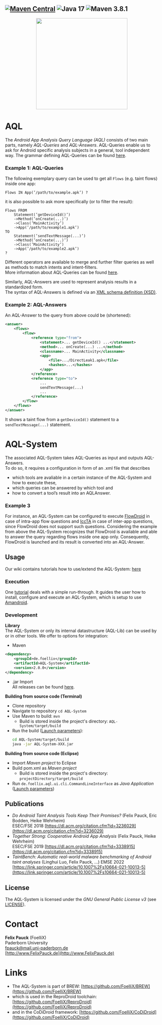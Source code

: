 ﻿[![Maven Central](https://maven-badges.herokuapp.com/maven-central/de.foellix/AQL-System/badge.svg)](https://maven-badges.herokuapp.com/maven-central/de.foellix/AQL-System) ![Java 17](https://img.shields.io/badge/java-17-brightgreen.svg) ![Maven 3.8.1](https://img.shields.io/badge/maven-3.8.1-brightgreen.svg)
---
<p align="center">
	<img src="https://FoelliX.github.io/AQL-System/logo.png" width="300px"/>
</p>

# AQL
The *Android App Analysis Query Language (AQL)* consists of two main parts, namely *AQL-Queries* and *AQL-Answers*.
AQL-Queries enable us to ask for Android specific analysis subjects in a general, tool independent way.
The grammar defining AQL-Queries can be found [here](https://github.com/FoelliX/AQL-System/wiki/Grammar "Grammar write up").

### Example 1: AQL-Queries
The following exemplary query can be used to get all ``Flows`` (e.g. taint flows) inside one app:
```
Flows IN App(’/path/to/example.apk’) ?
```

it is also possible to ask more specifically (or to filter the result):
```
Flows FROM 
	Statement(’getDeviceId()’)
	->Method(’onCreate(...)’)
	->Class(’MainActivity’)
	->App(’/path/to/example1.apk’) 
TO 
	Statement(’sendTextMessage(...)’)
	->Method(’onCreate(...)’)
	->Class(’MainActivity’)
	->App(’/path/to/example2.apk’)
?
```

Different operators are available to merge and further filter queries as well as methods to match intents and intent-filters.  
More information about AQL-Queries can be found [here](https://github.com/FoelliX/AQL-System/wiki/Questions).

Similarly, AQL-Answers are used to represent analysis results in a standardized form.  
The syntax of AQL-Answers is defined via an [XML schema definition (XSD)](https://github.com/FoelliX/AQL-System/blob/master/schemas/answer.xsd).

### Example 2: AQL-Answers
An AQL-Answer to the query from above could be (shortened):
```xml
<answer>
	<flows>
		<flow>
			<reference type="from">
				<statement>... getDeviceId() ...</statement>
				<method>... onCreate(...) ...</method>
				<classname>... MainActivity</classname>
				<app>
					<file>.../DirectLeak1.apk</file>
					<hashes>...</hashes>
				</app>
			</reference>
			<reference type="to">
				...
				sendTextMessage(...)
				...
			</reference>
		</flow>
	</flows>
</answer>
```
It shows a taint flow from a ``getDeviceId()`` statement to a ``sendTextMessage(...)`` statement.

# AQL-System
The associated AQL-System takes AQL-Queries as input and outputs AQL-Answers.  
To do so, it requires a configuration in form of an .xml file that describes
- which tools are avaliable in a certain instance of the AQL-System and how to execute these,
- which queries can be answered by which tool and
- how to convert a tool’s result into an AQLAnswer.

### Example 3
For instance, an AQL-System can be configured to execute [FlowDroid](https://github.com/secure-software-engineering/FlowDroid) in case of intra-app flow questions and [IccTA](https://github.com/lilicoding/soot-infoflow-android-iccta) in case of inter-app questions, since FlowDroid does not support such questions.
Considering the example from above the AQL-System recognizes that FlowDroid is available and able to answer the query regarding flows inside one app only.
Consequently, FlowDroid is launched and its result is converted into an AQL-Answer.



## Usage
Our wiki contains tutorials how to use/extend the AQL-System: [here](https://github.com/FoelliX/AQL-System/wiki)

### Execution
One [tutorial](https://github.com/FoelliX/AQL-System/wiki/Runthrough) deals with a simple run-through.
It guides the user how to install, configure and execute an AQL-System, which is setup to use [Amandroid](http://pag.arguslab.org/argus-saf).

### Development
**Library**  
The AQL-System or only its internal datastructure (AQL-Lib) can be used by or in other tools. We offer to options for integration:
- Maven

```xml
<dependency>
	<groupId>de.foellix</groupId>
	<artifactId>AQL-System</artifactId>
	<version>2.0.0</version>
</dependency>
```

- .jar Import  
All releases can be found [here](https://github.com/FoelliX/AQL-System/releases/).

**Building from source code (Terminal)**  
- Clone repository
- Navigate to repository ``cd AQL-System``
- Use Maven to build: ``mvn``
	- Build is stored inside the project's directory: ``AQL-System/target/build``  
- Run the build ([Launch parameters](https://github.com/FoelliX/AQL-System/wiki/Launch_parameters)):
	```bash
	cd AQL-System/target/build
	java -jar AQL-System-XXX.jar
	```

**Building from source code (Eclipse)**  
- Import *Maven project* to Eclipse
- Build pom.xml as *Maven project*
	- Build is stored inside the project's directory: ``projectDirectory/target/build``  
- Run ``de.foellix.aql.ui.cli.CommandLineInterface`` as *Java Application* ([Launch parameters](https://github.com/FoelliX/AQL-System/wiki/Launch_parameters))


## Publications
- *Do Android Taint Analysis Tools Keep Their Promises?* (Felix Pauck, Eric Bodden, Heike Wehrheim)  
ESEC/FSE 2018 [https://dl.acm.org/citation.cfm?id=3236029](https://dl.acm.org/citation.cfm?id=3236029)
- *Together Strong: Cooperative Android App Analysis* (Felix Pauck, Heike Wehrheim)  
ESEC/FSE 2019 [https://dl.acm.org/citation.cfm?id=3338915](https://dl.acm.org/citation.cfm?id=3338915)
- *TaintBench: Automatic real-world malware benchmarking of Android taint analyses* (Linghui Luo, Felix Pauck, ...) 
EMSE 2022 [https://link.springer.com/article/10.1007%2Fs10664-021-10013-5](https://link.springer.com/article/10.1007%2Fs10664-021-10013-5)

## License
The AQL-System is licensed under the *GNU General Public License v3* (see [LICENSE](https://github.com/FoelliX/AQL-System/blob/master/LICENSE)).

# Contact
**Felix Pauck** (FoelliX)  
Paderborn University  
fpauck@mail.uni-paderborn.de  
[http://www.FelixPauck.de](http://www.FelixPauck.de)

# Links
- The AQL-System is part of BREW: [https://github.com/FoelliX/BREW](https://github.com/FoelliX/BREW)
- which is used in the ReproDroid toolchain: [https://github.com/FoelliX/ReproDroid](https://github.com/FoelliX/ReproDroid)
- and in the CoDiDroid framework: [https://github.com/FoelliX/CoDiDroid](https://github.com/FoelliX/CoDiDroid)